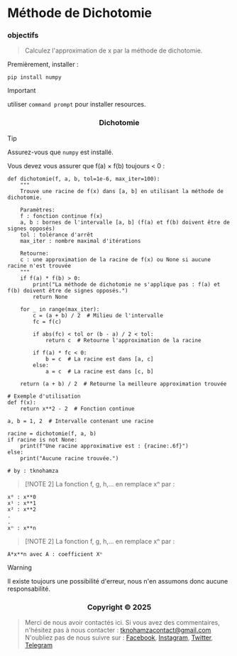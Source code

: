 # Méthode de Dichotomie


### <a name="objectifs"></a> objectifs


> Calculez l'approximation de x par la méthode de dichotomie.


Premièrement, installer :


```shell
pip install numpy
```

> [!IMPORTANT]
> utiliser `command prompt` pour installer resources.


</p>
<h3 align="center">Dichotomie</h3>
<p align="center">
</p>

> [!TIP]
> Assurez-vous que `numpy` est installé.

Vous devez vous assurer que f(a) × f(b) toujours < 0 :

```shell
def dichotomie(f, a, b, tol=1e-6, max_iter=100):
    """
    Trouve une racine de f(x) dans [a, b] en utilisant la méthode de dichotomie.
    
    Paramètres:
    f : fonction continue f(x)
    a, b : bornes de l'intervalle [a, b] (f(a) et f(b) doivent être de signes opposés)
    tol : tolérance d'arrêt
    max_iter : nombre maximal d'itérations
    
    Retourne:
    c : une approximation de la racine de f(x) ou None si aucune racine n'est trouvée
    """
    if f(a) * f(b) > 0:
        print("La méthode de dichotomie ne s'applique pas : f(a) et f(b) doivent être de signes opposés.")
        return None
    
    for _ in range(max_iter):
        c = (a + b) / 2  # Milieu de l'intervalle
        fc = f(c)
        
        if abs(fc) < tol or (b - a) / 2 < tol:
            return c  # Retourne l'approximation de la racine
        
        if f(a) * fc < 0:
            b = c  # La racine est dans [a, c]
        else:
            a = c  # La racine est dans [c, b]
    
    return (a + b) / 2  # Retourne la meilleure approximation trouvée

# Exemple d'utilisation
def f(x):
    return x**2 - 2  # Fonction continue

a, b = 1, 2  # Intervalle contenant une racine

racine = dichotomie(f, a, b)
if racine is not None:
    print(f"Une racine approximative est : {racine:.6f}")
else:
    print("Aucune racine trouvée.")

# by : tknohamza
```

> [!NOTE 2]
> La fonction f, g, h,... en remplace xⁿ par :
```
x⁰ : x**0
x¹ : x**1
x² : x**2
.
.
xⁿ : x**n
```

> [!NOTE 2]
La fonction f, g, h,... en remplace xⁿ par :
```
A*x**n avec A : coefficient Xⁿ
```

> [!WARNING]
> Il existe toujours une possibilité d'erreur, nous n'en assumons donc aucune responsabilité.

</p>
<h3 align="center">Copyright © 2025</h3>
<p align="center">
</p>

> Merci de nous avoir contactés ici. Si vous avez des commentaires, n'hésitez pas à nous contacter :
tknohamzacontact@gmail.com
N'oubliez pas de nous suivre sur :
<a href="https://facebook.com/tknohamza">Facebook</a>, <a href="https://instagram.com/r/tknohamza">Instagram</a>, <a href="https://twitter.com/tknohamza">Twitter</a>, <a href="https://t.me/tknohamzachannel">Telegram</a>

